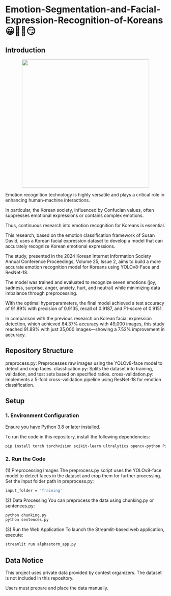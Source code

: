 # Emotion-Segmentation-and-Facial-Expression-Recognition-of-Koreans 😀🥲🤨😏
## Introduction

<p align="center">
  <img src="image.png" width="400">
</p>

Emotion recognition technology is highly versatile and plays a critical role in enhancing human-machine interactions. 

In particular, the Korean  society, influenced by Confucian values, often suppresses emotional expressions or contains complex emotions. 

Thus, continuous research into emotion recognition for Koreans is essential. 

This research, based on the emotion classification framework of Susan David, uses a Korean facial expression dataset to develop a model that can accurately recognize Korean emotional expressions. 

The study, presented in the 2024 Korean Internet Information Society Annual Conference Proceedings, Volume 25, Issue 2, aims to build a more accurate emotion recognition model for Koreans using YOLOv8-Face and ResNet-18. 

The model was trained and evaluated to recognize seven emotions (joy, sadness, surprise, anger, anxiety, hurt, and neutral) while minimizing data imbalance through preprocessing. 

With the optimal hyperparameters, the final model achieved a test accuracy of 91.89% with precision of 0.9135, recall of 0.9187, and F1-score of 0.9151. 

In comparison with the previous research on Korean facial expression detection, which achieved 84.37% accuracy with 49,000 images, this study reached 91.89% with just 35,000 images—showing a 7.52% improvement in accuracy.

## Repository Structure
preprocess.py: Preprocesses raw images using the YOLOv8-face model to detect and crop faces.
classfication.py: Splits the dataset into training, validation, and test sets based on specified ratios.
cross-validation.py: Implements a 5-fold cross-validation pipeline using ResNet-18 for emotion classification.

## Setup

### 1. Environment Configuration
Ensure you have Python 3.8 or later installed.

To run the code in this repository, install the following dependencies:

```bash
pip install torch torchvision scikit-learn ultralytics opencv-python Pillow
```

### 2. Run the Code
(1) Preprocessing Images
The preprocess.py script uses the YOLOv8-face model to detect faces in the dataset and crop them for further processing.
Set the input folder path in preprocess.py:
```bash
input_folder = 'Training'
```

(2) Data Processing
You can preprocess the data using chunking.py or sentences.py:
```bash
python chunking.py
python sentences.py
```

(3) Run the Web Application
To launch the Streamlit-based web application, execute:
```bash
streamlit run alphastorm_app.py
```

## Data Notice
This project uses private data provided by contest organizers. The dataset is not included in this repository. 

Users must prepare and place the data manually.
